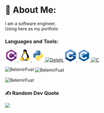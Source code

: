 # 💫 About Me:
I am a software engineer.<br>Using here as my portfolio<br>

<h3 align="left">Languages and Tools:</h3>
<p align="left"> <a href="https://www.w3schools.com/cs/" target="_blank" rel="noreferrer"> <img src="https://raw.githubusercontent.com/devicons/devicon/master/icons/csharp/csharp-original.svg" alt="csharp" width="40" height="40"/> </a>  <a href="https://www.linux.org/" target="_blank" rel="noreferrer"> <img src="https://raw.githubusercontent.com/devicons/devicon/master/icons/linux/linux-original.svg" alt="linux" width="40" height="40"/> </a> <a href="https://www.python.org" target="_blank" rel="noreferrer"> <img src="https://raw.githubusercontent.com/devicons/devicon/master/icons/python/python-original.svg" alt="python" width="40" height="40"/> </a>
<a href=https://www.embarcadero.com/products/delphi" target="_blank" rel="noreferrer"> <img src="https://d2ohlsp9gwqc7h.cloudfront.net/images/logos/logo-page/delphi-logo-1024.png" alt="Delphi" width="40" height="40"/> </a>
<a href=https://cplusplus.com/" target="_blank" rel="noreferrer"> <img src="https://raw.githubusercontent.com/devicons/devicon/master/icons/cplusplus/cplusplus-original.svg" alt="CPLusPlus" width="40" height="40"/> </a>
<a href=https://en.wikipedia.org/wiki/C_(programming_language)" target="_blank" rel="noreferrer"> <img src="https://raw.githubusercontent.com/devicons/devicon/master/icons/c/c-original.svg" alt="C" width="40" height="40"/> </a>
<a href=https://www.microsoft.com/tr-tr/windows?r=1" target="_blank" rel="noreferrer"> <img src="https://tr.m.wikipedia.org/wiki/Dosya:Windows_logo_-_2021.svg" alt="C" width="40" height="40"/> </a>
</p>

<p><img align="left" src="https://github-readme-stats.vercel.app/api/top-langs?username=BelemirFuat&show_icons=true&locale=en&layout=compact" alt="BelemirFuat" /></p>

<p>&nbsp;<img align="center" src="https://github-readme-stats.vercel.app/api?username=BelemirFuat&show_icons=true&locale=en" alt="BelemirFuat" /></p>

<p><img align="center" src="https://github-readme-streak-stats.herokuapp.com/?user=BelemirFuat&" alt="BelemirFuat" /></p>

### ✍️ Random Dev Quote
![](https://quotes-github-readme.vercel.app/api?type=horizontal&theme=radical)

